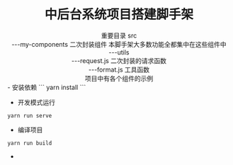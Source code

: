 <h1 align="center">中后台系统项目搭建脚手架</h1>
<div align="center">
 重要目录
 src
 <div>
    ---my-components 二次封装组件 本脚手架大多数功能全都集中在这些组件中 
  </div>
 <div>---utils </div>
   <div>---request.js  二次封装的请求函数 </div>
   <div>---format.js   工具函数 </div>
   <div>项目中有各个组件的示例</div>   
</div>
- 安装依赖
```
yarn install
```

- 开发模式运行

```
yarn run serve
```

- 编译项目

```
yarn run build
```

-
